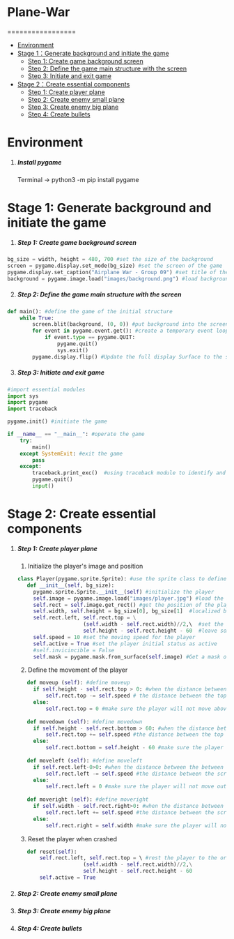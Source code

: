 # Plane-War
=================

   * [Environment](#environment)<br>
   * [Stage 1：Generate background and initiate the game](#Stage-1-Generate-background-and-initiate-the-game)<br>
     * [Step 1: Create game background screen](#Step-1-create-game-background-screen)<br>
     * [Step 2: Define the game main structure with the screen](#Step-2-Define-the-game-main-structure-with-the-screen)<br>
     * [Step 3: Initiate and exit game](#Step-3-initiate-and-exit-game)<br>
   * [Stage 2：Create essential components](#Stage-2-Create-essential-components)<br>
     * [Step 1: Create player plane](#Step-1-create-player-plane)<br>
     * [Step 2: Create enemy small plane](#Step-2-create-enemy-small-plane)<br>
     * [Step 3: Create enemy big plane](#Step-3-create-enemy-big-plane)<br>
     * [Step 4: Create bullets](#Step-4-create-bullets)<br>



# Environment

1. ##### Install pygame
    Terminal -> python3 -m pip install pygame

# Stage 1: Generate background and initiate the game

1. ##### Step 1: Create game background screen

```python
bg_size = width, height = 480, 700 #set the size of the background
screen = pygame.display.set_mode(bg_size) #set the screen of the game
pygame.display.set_caption("Airplane War - Group 09") #set title of the game screen
background = pygame.image.load("images/background.png") #load background picture
```

2. ##### Step 2: Define the game main structure with the screen

```python
def main(): #define the game of the initial structure
    while True:
        screen.blit(background, (0, 0)) #put background into the screen at the origin (0,0)-top left position
        for event in pygame.event.get(): #create a temporary event loop
            if event.type == pygame.QUIT:
                pygame.quit()
                sys.exit()
        pygame.display.flip() #Update the full display Surface to the screen
```

3. ##### Step 3: Initiate and exit game 

```python
#import essential modules
import sys
import pygame
import traceback

pygame.init() #initiate the game

if __name__ == "__main__": #operate the game
    try:
        main()
    except SystemExit: #exit the game
        pass
    except:
        traceback.print_exc()  #using traceback module to identify and record errors if any
        pygame.quit()
        input()
```

# Stage 2: Create essential components

1. ##### Step 1: Create player plane

   1) Initialize the player's image and position

   ```python
   class Player(pygame.sprite.Sprite): #use the sprite class to define the 'player' class
      def __init__(self, bg_size): 
        pygame.sprite.Sprite.__init__(self) #initialize the player
        self.image = pygame.image.load("images/player.jpg") #load the image as the player's image
        self.rect = self.image.get_rect() #get the position of the player
        self.width, self.height = bg_size[0], bg_size[1]  #localized background image size
        self.rect.left, self.rect.top = \
                        (self.width - self.rect.width)//2,\  #set the initial position of the player in the middle
                        self.height - self.rect.height - 60  #leave some space in the bottom
        self.speed = 10 #set the moving speed for the player
        self.active = True #set the player initial status as active
        #self.invicincible = False 
        self.mask = pygame.mask.from_surface(self.image) #Get a mask of the aircraft image for more accurate collision detection
   ```
   
   2) Define the movement of the player

   ```python
      def moveup (self): #define moveup
        if self.height - self.rect.top > 0: #when the distance between top of the player and the top of the screen>0
            self.rect.top -= self.speed # the distance between the top of the screen and the top of the player will be decreased by the player's speed
        else:
            self.rect.top = 0 #make sure the player will not move above the top of the screen
      
      def movedown (self): #define movedown
        if self.height - self.rect.bottom > 60: #when the distance between the top of the screen and the bottom of player>60
            self.rect.top += self.speed #the distance between the top of the screen and the top of the player will be increased by the player's speed
        else:
            self.rect.bottom = self.height - 60 #make sure the player will not move out of the bottom of the screen
      
      def moveleft (self): #define moveleft
        if self.rect.left-0>0: #when the distance between the between the screen left and the left of the player >0
            self.rect.left -= self.speed #the distance between the screen left and the left of the player will be decreased by the player's speed
        else:
            self.rect.left = 0 #make sure the player will not move out of the left of the screen     
      
      def moveright (self): #define moveright
        if self.width - self.rect.right>0: #when the distance between the screen right and the right of the player >0
            self.rect.left += self.speed #the distance between the screen left and the left of the player will be increased by the player's speed
        else:
            self.rect.right = self.width #make sure the player will not move out of the right of the screen         
   ```
   
   3) Reset the player when crashed
 
   ```python
      def reset(self):
          self.rect.left, self.rect.top = \ #rest the player to the original position 
                        (self.width - self.rect.width)//2,\
                        self.height - self.rect.height - 60
          self.active = True 
   ```
   
2. ##### Step 2: Create enemy small plane


3. ##### Step 3: Create enemy big plane


4. ##### Step 4: Create bullets
